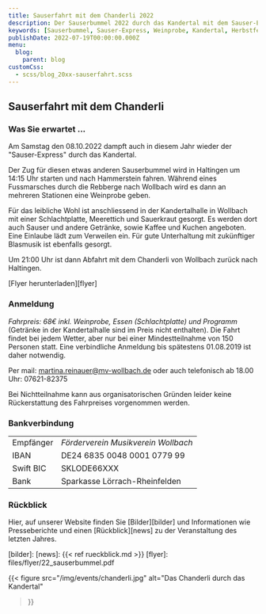 ```yaml
---
title: Sauserfahrt mit dem Chanderli 2022
description: Der Sauserbummel 2022 durch das Kandertal mit dem Sauser-Express und der Dampfmusik.
keywords: [Sauserbummel, Sauser-Express, Weinprobe, Kandertal, Herbstfest, Degustation, Wein, Sauser]
publishDate: 2022-07-19T00:00:00.000Z
menu:
  blog:
    parent: blog
customCss:
  - scss/blog_20xx-sauserfahrt.scss
---
```


## Sauserfahrt mit dem Chanderli
### Was Sie erwartet ...
Am Samstag den 08.10.2022 dampft auch in diesem Jahr wieder der "Sauser-Express"
durch das Kandertal.

Der Zug für diesen etwas anderen Sauserbummel wird in Haltingen um 14:15 Uhr starten
und nach Hammerstein fahren. Während eines Fussmarsches durch die Rebberge nach Wollbach
wird es dann an mehreren Stationen eine Weinprobe geben.

Für das leibliche Wohl ist anschliessend in der Kandertalhalle in Wollbach mit einer
Schlachtplatte, Meerettich und Sauerkraut gesorgt. Es werden dort auch Sauser und andere
Getränke, sowie Kaffee und Kuchen angeboten. Eine Einlaube lädt zum Verweilen ein. Für
gute Unterhaltung mit zukünftiger Blasmusik  ist ebenfalls gesorgt.

Um 21:00 Uhr ist dann Abfahrt mit dem Chanderli von Wollbach zurück nach Haltingen.

[Flyer herunterladen][flyer]

### Anmeldung
*Fahrpreis: 68€ inkl. Weinprobe, Essen (Schlachtplatte) und Programm* (Getränke in
der Kandertalhalle sind im Preis nicht enthalten). Die Fahrt findet bei jedem
Wetter, aber nur bei einer Mindestteilnahme von 150 Personen statt. Eine verbindliche
Anmeldung bis spätestens 01.08.2019 ist daher notwendig.

Per mail: [martina.reinauer@mv-wollbach.de](mailto:martina.reinauer@mv-wollbach.de) oder auch telefonisch ab 18.00 Uhr: 07621-82375

Bei Nichtteilnahme kann aus organisatorischen Gründen leider keine Rückerstattung
des Fahrpreises vorgenommen werden.

### Bankverbindung
|           |                                     |
|-----------|-------------------------------------|
| Empfänger | *Förderverein Musikverein Wollbach* |
| IBAN      | DE24 6835 0048 0001 0779 99         |
| Swift BIC | SKLODE66XXX                         |
| Bank      | Sparkasse Lörrach-Rheinfelden       |

### Rückblick
Hier, auf unserer Website finden Sie [Bilder][bilder] und Informationen wie
Presseberichte und einen [Rückblick][news] zu der Veranstaltung des
letzten Jahres.

[bilder]: 
[news]: {{< ref rueckblick.md >}}
[flyer]: files/flyer/22_sauserbummel.pdf

{{< figure src="/img/events/chanderli.jpg"
           alt="Das Chanderli durch das Kandertal"
>}}
